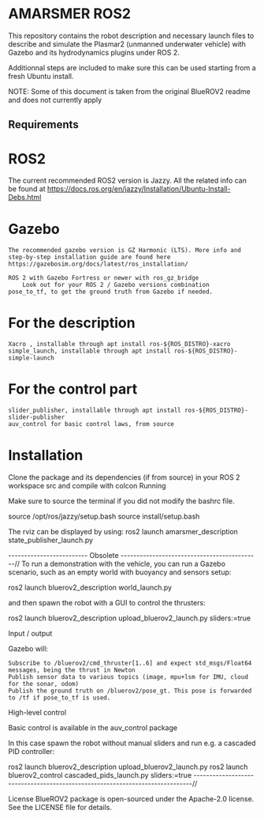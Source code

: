 # AMARSMER ROS2

This repository contains the robot description and necessary launch files to describe and simulate the Plasmar2 (unmanned underwater vehicle) with Gazebo and its hydrodynamics plugins under ROS 2.

Additionnal steps are included to make sure this can be used starting from a fresh Ubuntu install.

NOTE: Some of this document is taken from the original BlueROV2 readme and does not currently apply

## Requirements

# ROS2
The current recommended ROS2 version is Jazzy. All the related info can be found at https://docs.ros.org/en/jazzy/Installation/Ubuntu-Install-Debs.html

# Gazebo
    The recommended gazebo version is GZ Harmonic (LTS). More info and step-by-step installation guide are found here https://gazebosim.org/docs/latest/ros_installation/
    
    ROS 2 with Gazebo Fortress or newer with ros_gz_bridge
        Look out for your ROS 2 / Gazebo versions combination
    pose_to_tf, to get the ground truth from Gazebo if needed.

# For the description

    Xacro , installable through apt install ros-${ROS_DISTRO}-xacro
    simple_launch, installable through apt install ros-${ROS_DISTRO}-simple-launch

# For the control part

    slider_publisher, installable through apt install ros-${ROS_DISTRO}-slider-publisher
    auv_control for basic control laws, from source

# Installation

Clone the package and its dependencies (if from source) in your ROS 2 workspace src and compile with colcon
Running

Make sure to source the terminal if you did not modify the bashrc file.

source /opt/ros/jazzy/setup.bash
source install/setup.bash

The rviz can be displayed by using: ros2 launch amarsmer_description state_publisher_launch.py

 ------------------------- Obsolete --------------------------------------------//
To run a demonstration with the vehicle, you can run a Gazebo scenario, such as an empty world with buoyancy and sensors setup:

ros2 launch bluerov2_description world_launch.py

and then spawn the robot with a GUI to control the thrusters:

ros2 launch bluerov2_description upload_bluerov2_launch.py sliders:=true

Input / output

Gazebo will:

    Subscribe to /bluerov2/cmd_thruster[1..6] and expect std_msgs/Float64 messages, being the thrust in Newton
    Publish sensor data to various topics (image, mpu+lsm for IMU, cloud for the sonar, odom)
    Publish the ground truth on /bluerov2/pose_gt. This pose is forwarded to /tf if pose_to_tf is used.

High-level control

Basic control is available in the auv_control package

In this case spawn the robot without manual sliders and run e.g. a cascaded PID controller:

ros2 launch bluerov2_description upload_bluerov2_launch.py
ros2 launch bluerov2_control cascaded_pids_launch.py sliders:=true
-----------------------------------------------------------------------------//


License
BlueROV2 package is open-sourced under the Apache-2.0 license. See the LICENSE file for details.

